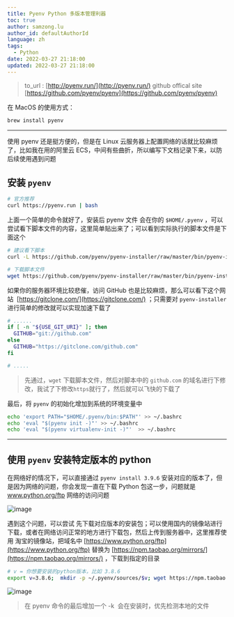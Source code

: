 ```yaml
---
title: Pyenv Python 多版本管理利器
toc: true
author: samzong.lu
author_id: defaultAuthorId
language: zh
tags: 
  - Python
date: 2022-03-27 21:18:00
updated: 2022-03-27 21:18:00
---
```


> to_url : [http://pyenv.run/](http://pyenv.run/)
github offical site [https://github.com/pyenv/pyenv](https://github.com/pyenv/pyenv)

在 MacOS 的使用方式：

```sh
brew install pyenv
```

---

使用 pyenv 还是挺方便的，但是在 Linux 云服务器上配置网络的话就比较麻烦了，比如我在用的阿里云 ECS，中间有些曲折，所以编写下文档记录下来，以防后续使用遇到问题

## 安装 `pyenv`

```bash
# 官方推荐
curl https://pyenv.run | bash
```

上面一个简单的命令就好了，安装后 pyenv 文件 会在你的 `$HOME/.pyenv` ，可以尝试看下脚本文件的内容，这里简单贴出来了；可以看到实际执行的脚本文件是下面这个

```bash
# 建议看下脚本
curl -L https://github.com/pyenv/pyenv-installer/raw/master/bin/pyenv-installer | bash

# 下载脚本文件
wget https://github.com/pyenv/pyenv-installer/raw/master/bin/pyenv-installer -O ~/pyenv-installer
```

如果你的服务器环境比较悲催，访问 GitHub 也是比较麻烦，那么可以看下这个网站  [https://gitclone.com/](https://gitclone.com/) ；只需要对 `pyenv-installer` 进行简单的修改就可以实现加速下载了

```bash
# ......
if [ -n "${USE_GIT_URI}" ]; then
  GITHUB="git://github.com"
else
  GITHUB="https://gitclone.com/github.com"
fi

# .....
```

> 先通过，`wget` 下载脚本文件，然后对脚本中的 `github.com` 的域名进行下修改，我试了下修改`https`就行了，然后就可以飞快的下载了

最后，将 `pyenv` 的初始化增加到系统的环境变量中

```bash
echo 'export PATH="$HOME/.pyenv/bin:$PATH"' >> ~/.bashrc
echo 'eval "$(pyenv init -)"' >> ~/.bashrc
echo 'eval "$(pyenv virtualenv-init -)"'  >> ~/.bashrc
```

---

## 使用 `pyenv` 安装特定版本的 python

在网络好的情况下，可以直接通过 `pyenv install 3.9.6` 安装对应的版本了，但是因为网络的问题，你会发现一直在下载 Python 包这一步，问题就是 www.python.org/ftp 网络的访问问题

![image](http://ipic-typora-samzong.oss-cn-qingdao.aliyuncs.com//uPic/1630846711398-96703bab-2e76-4f74-8b6d-1dfa212d39b1.jpeg?x-oss-process=image/resize,w_960,m_lfit)

遇到这个问题，可以尝试 先下载对应版本的安装包；可以使用国内的镜像站进行下载，或者在网络访问正常的地方进行下载包，然后上传到服务器中，这里推荐使用 淘宝的镜像站，把域名中 [https://www.python.org/ftp](https://www.python.org/ftp) 替换为 [https://npm.taobao.org/mirrors/](https://npm.taobao.org/mirrors/) ，下载到指定的目录

```bash
# v = 你想要安装的python版本，比如 3.8.6
export v=3.8.6;  mkdir -p ~/.pyenv/sources/$v; wget https://npm.taobao.org/mirrors/python/$v/Python-$v.tar.xz -P ~/.pyenv/sources/$v; pyenv install $v -k
```

![image](http://ipic-typora-samzong.oss-cn-qingdao.aliyuncs.com//uPic/1630846711423-9636d877-a9a2-4c9e-8cac-f82aaa3ff5b6.jpeg?x-oss-process=image/resize,w_960,m_lfit)

> 在 pyenv 命令的最后增加一个 -k  会在安装时，优先检测本地的文件
